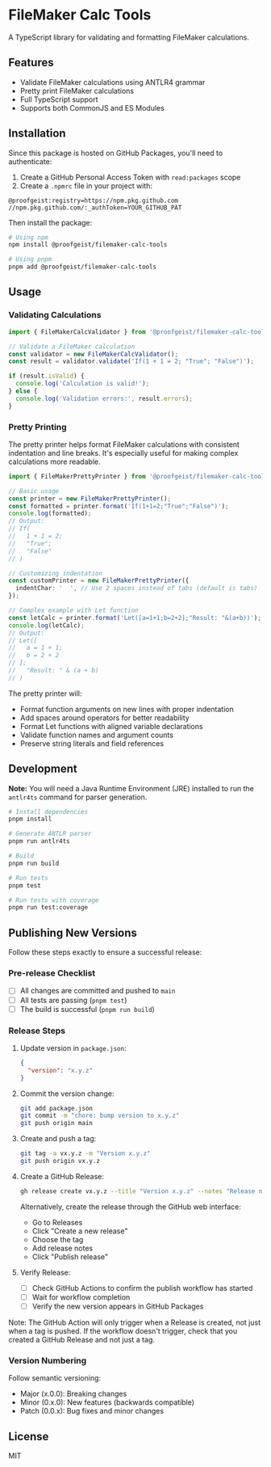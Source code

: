 # FileMaker Calc Tools

A TypeScript library for validating and formatting FileMaker calculations.

## Features

- Validate FileMaker calculations using ANTLR4 grammar
- Pretty print FileMaker calculations
- Full TypeScript support
- Supports both CommonJS and ES Modules

## Installation

Since this package is hosted on GitHub Packages, you'll need to authenticate:

1. Create a GitHub Personal Access Token with `read:packages` scope
2. Create a `.npmrc` file in your project with:

```
@proofgeist:registry=https://npm.pkg.github.com
//npm.pkg.github.com/:_authToken=YOUR_GITHUB_PAT
```

Then install the package:

```bash
# Using npm
npm install @proofgeist/filemaker-calc-tools

# Using pnpm
pnpm add @proofgeist/filemaker-calc-tools
```

## Usage

### Validating Calculations

```typescript
import { FileMakerCalcValidator } from '@proofgeist/filemaker-calc-tools';

// Validate a FileMaker calculation
const validator = new FileMakerCalcValidator();
const result = validator.validate('If(1 + 1 = 2; "True"; "False")');

if (result.isValid) {
  console.log('Calculation is valid!');
} else {
  console.log('Validation errors:', result.errors);
}
```

### Pretty Printing

The pretty printer helps format FileMaker calculations with consistent indentation and line breaks. It's especially useful for making complex calculations more readable.

```typescript
import { FileMakerPrettyPrinter } from '@proofgeist/filemaker-calc-tools';

// Basic usage
const printer = new FileMakerPrettyPrinter();
const formatted = printer.format('If(1+1=2;"True";"False")');
console.log(formatted);
// Output:
// If(
//   1 + 1 = 2;
//   "True";
//   "False"
// )

// Customizing indentation
const customPrinter = new FileMakerPrettyPrinter({
  indentChar: '  ', // Use 2 spaces instead of tabs (default is tabs)
});

// Complex example with Let function
const letCalc = printer.format('Let([a=1+1;b=2+2];"Result: "&(a+b))');
console.log(letCalc);
// Output:
// Let([
//   a = 1 + 1;
//   b = 2 + 2
// ];
//   "Result: " & (a + b)
// )
```

The pretty printer will:

- Format function arguments on new lines with proper indentation
- Add spaces around operators for better readability
- Format Let functions with aligned variable declarations
- Validate function names and argument counts
- Preserve string literals and field references

## Development

**Note:** You will need a Java Runtime Environment (JRE) installed to run the `antlr4ts` command for parser generation.

```bash
# Install dependencies
pnpm install

# Generate ANTLR parser
pnpm run antlr4ts

# Build
pnpm run build

# Run tests
pnpm test

# Run tests with coverage
pnpm run test:coverage
```

## Publishing New Versions

Follow these steps exactly to ensure a successful release:

### Pre-release Checklist

- [ ] All changes are committed and pushed to `main`
- [ ] All tests are passing (`pnpm test`)
- [ ] The build is successful (`pnpm run build`)

### Release Steps

1. Update version in `package.json`:

   ```json
   {
     "version": "x.y.z"
   }
   ```

2. Commit the version change:

   ```bash
   git add package.json
   git commit -m "chore: bump version to x.y.z"
   git push origin main
   ```

3. Create and push a tag:

   ```bash
   git tag -a vx.y.z -m "Version x.y.z"
   git push origin vx.y.z
   ```

4. Create a GitHub Release:

   ```bash
   gh release create vx.y.z --title "Version x.y.z" --notes "Release notes here"
   ```

   Alternatively, create the release through the GitHub web interface:

   - Go to Releases
   - Click "Create a new release"
   - Choose the tag
   - Add release notes
   - Click "Publish release"

5. Verify Release:
   - [ ] Check GitHub Actions to confirm the publish workflow has started
   - [ ] Wait for workflow completion
   - [ ] Verify the new version appears in GitHub Packages

Note: The GitHub Action will only trigger when a Release is created, not just when a tag is pushed.
If the workflow doesn't trigger, check that you created a GitHub Release and not just a tag.

### Version Numbering

Follow semantic versioning:

- Major (x.0.0): Breaking changes
- Minor (0.x.0): New features (backwards compatible)
- Patch (0.0.x): Bug fixes and minor changes

## License

MIT
